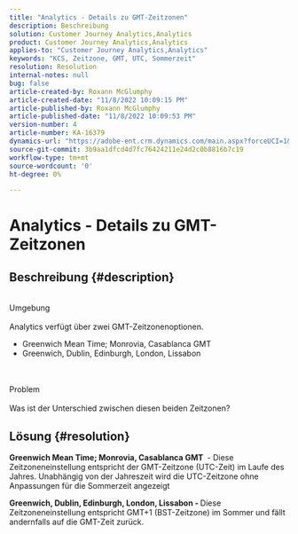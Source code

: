 ```yaml
---
title: "Analytics - Details zu GMT-Zeitzonen"
description: Beschreibung
solution: Customer Journey Analytics,Analytics
product: Customer Journey Analytics,Analytics
applies-to: "Customer Journey Analytics,Analytics"
keywords: "KCS, Zeitzone, GMT, UTC, Sommerzeit"
resolution: Resolution
internal-notes: null
bug: false
article-created-by: Roxann McGlumphy
article-created-date: "11/8/2022 10:09:15 PM"
article-published-by: Roxann McGlumphy
article-published-date: "11/8/2022 10:09:53 PM"
version-number: 4
article-number: KA-16379
dynamics-url: "https://adobe-ent.crm.dynamics.com/main.aspx?forceUCI=1&pagetype=entityrecord&etn=knowledgearticle&id=5d57a0f9-b15f-ed11-9561-6045bd006704"
source-git-commit: 3b9aa1dfcd4d7fc76424211e24d2c0b8816b7c19
workflow-type: tm+mt
source-wordcount: '0'
ht-degree: 0%

---
```


# Analytics - Details zu GMT-Zeitzonen

## Beschreibung {#description}

<br>Umgebung<br><br>
Analytics verfügt über zwei GMT-Zeitzonenoptionen.

- Greenwich Mean Time; Monrovia, Casablanca GMT
- Greenwich, Dublin, Edinburgh, London, Lissabon

<br><br>Problem<br><br>
Was ist der Unterschied zwischen diesen beiden Zeitzonen?


## Lösung {#resolution}


<b>Greenwich Mean Time; Monrovia, Casablanca GMT </b> - Diese Zeitzoneneinstellung entspricht der GMT-Zeitzone (UTC-Zeit) im Laufe des Jahres. Unabhängig von der Jahreszeit wird die UTC-Zeitzone ohne Anpassungen für die Sommerzeit angezeigt

<b>Greenwich, Dublin, Edinburgh, London, Lissabon - </b>Diese Zeitzoneneinstellung entspricht GMT+1 (BST-Zeitzone) im Sommer und fällt andernfalls auf die GMT-Zeit zurück.


